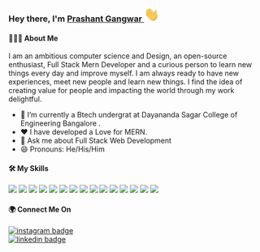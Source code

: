 ### Hey there, I'm <a  href="https://github.com/Prashant9557"> Prashant Gangwar </a> <img  src="https://raw.githubusercontent.com/ABSphreak/ABSphreak/master/gifs/Hi.gif" width="30px"></h2>

#### 👨🏻‍💻 About Me 

I am an ambitious computer science and Design, an open-source enthusiast, Full Stack Mern Developer and a curious person to learn new things every day and improve myself. I am always ready to have new experiences, meet new people and learn new things. I find the idea of creating value for people and impacting the world through my work delightful.

- 🌱 I’m currently a Btech undergrat at Dayananda Sagar College of Engineering Bangalore .
- ❤️ I have developed a Love for MERN.
- 💬 Ask me about Full Stack Web Development
- 😄 Pronouns: He/His/Him

#### 🛠 My Skills

  ![](https://img.shields.io/badge/NextJs-20232A?style=for-the-badge&logo=next.js&logoColor=61DAFB)
  ![](https://img.shields.io/badge/ReactJs-20232A?style=for-the-badge&logo=react&logoColor=61DAFB)
  ![](https://img.shields.io/badge/Node.js-43853D?style=for-the-badge&logo=node.js&logoColor=white)
  ![](https://img.shields.io/badge/Express.js-404D59?style=for-the-badge)
  ![](https://img.shields.io/badge/Django-38B2AC?style=for-the-badge&logo=django&logoColor=white)
  ![](https://img.shields.io/badge/MongoDB-4EA94B?style=for-the-badge&logo=mongodb&logoColor=white)
  ![](https://img.shields.io/badge/Netlify-430098?style=for-the-badge&logo=heroku&logoColor=white)
  ![](https://img.shields.io/badge/Python-4285F4?style=for-the-badge&logo=python&logoColor=white)
  ![](https://img.shields.io/badge/Git-white?style=for-the-badge&logo=git&logoColor=Orange)
  ![](https://img.shields.io/badge/Github-eb4034?style=for-the-badge&logo=github&logoColor=black)
  ![](https://img.shields.io/badge/vscode-gray?style=for-the-badge&logo=visualstudiocode&logoColor=508cfa)
  ![](https://img.shields.io/badge/Material--UI-0081CB?style=for-the-badge&logo=material-ui&logoColor=white)
  ![](https://img.shields.io/badge/HTML5-E34F26?style=for-the-badge&logo=html5&logoColor=white)
  ![](https://img.shields.io/badge/CSS3-1572B6?style=for-the-badge&logo=css3&logoColor=white)
  ![](https://img.shields.io/badge/JavaScript-F7DF1E?style=for-the-badge&logo=javascript&logoColor=black)
  
#### 🌍 Connect Me On

[![instagram badge](https://img.shields.io/badge/instagram-prashant__gangwar11?style=social&logo=instagram)](https://www.instagram.com/prashant__gangwar11/)<br/>
[![linkedin badge](https://img.shields.io/badge/linkedin-prashant-gangwar-1919681bb?style=social&logo=linkedin)](https://www.linkedin.com/in/prashant-gangwar-1919681bb/)



<br/>
